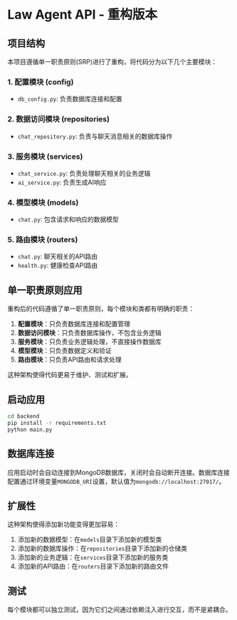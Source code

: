 
# Law Agent API - 重构版本

## 项目结构

本项目遵循单一职责原则(SRP)进行了重构，将代码分为以下几个主要模块：

### 1. 配置模块 (config)
- `db_config.py`: 负责数据库连接和配置

### 2. 数据访问模块 (repositories)
- `chat_repository.py`: 负责与聊天消息相关的数据库操作

### 3. 服务模块 (services)
- `chat_service.py`: 负责处理聊天相关的业务逻辑
- `ai_service.py`: 负责生成AI响应

### 4. 模型模块 (models)
- `chat.py`: 包含请求和响应的数据模型

### 5. 路由模块 (routers)
- `chat.py`: 聊天相关的API路由
- `health.py`: 健康检查API路由

## 单一职责原则应用

重构后的代码遵循了单一职责原则，每个模块和类都有明确的职责：

1. **配置模块**：只负责数据库连接和配置管理
2. **数据访问模块**：只负责数据库操作，不包含业务逻辑
3. **服务模块**：只负责业务逻辑处理，不直接操作数据库
4. **模型模块**：只负责数据定义和验证
5. **路由模块**：只负责API路由和请求处理

这种架构使得代码更易于维护、测试和扩展。

## 启动应用

```bash
cd backend
pip install -r requirements.txt
python main.py
```

## 数据库连接

应用启动时会自动连接到MongoDB数据库，关闭时会自动断开连接。数据库连接配置通过环境变量`MONGODB_URI`设置，默认值为`mongodb://localhost:27017/`。

## 扩展性

这种架构使得添加新功能变得更加容易：

1. 添加新的数据模型：在`models`目录下添加新的模型类
2. 添加新的数据库操作：在`repositories`目录下添加新的仓储类
3. 添加新的业务逻辑：在`services`目录下添加新的服务类
4. 添加新的API路由：在`routers`目录下添加新的路由文件

## 测试

每个模块都可以独立测试，因为它们之间通过依赖注入进行交互，而不是紧耦合。
